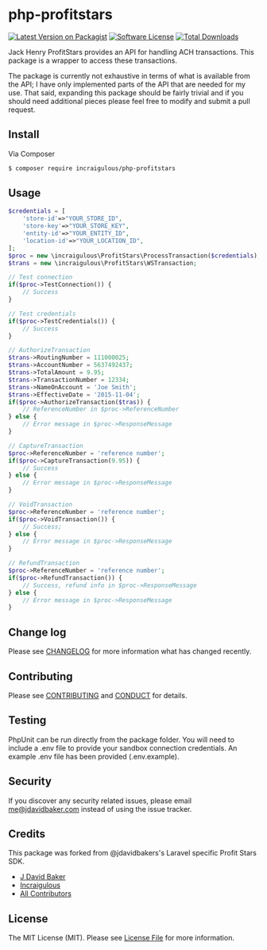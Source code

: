 # php-profitstars

[![Latest Version on Packagist][ico-version]][link-packagist]
[![Software License][ico-license]](LICENSE.md)
[![Total Downloads][ico-downloads]][link-downloads]

Jack Henry ProfitStars provides an API for handling ACH transactions. This package is a wrapper
to access these transactions.

The package is currently not exhaustive in terms of what is available from the API; I have only implemented
parts of the API that are needed for my use.  That said, expanding this package should be fairly trivial
and if you should need additional pieces please feel free to modify and submit a pull request.

## Install

Via Composer

``` bash
$ composer require incraigulous/php-profitstars
```

## Usage

``` php
$credentials = [
    'store-id'=>"YOUR_STORE_ID",
    'store-key'=>"YOUR_STORE_KEY",
    'entity-id'=>"YOUR_ENTITY_ID",
    'location-id'=>"YOUR_LOCATION_ID",
];
$proc = new \incraigulous\ProfitStars\ProcessTransaction($credentials);
$trans = new \incraigulous\ProfitStars\WSTransaction;

// Test connection
if($proc->TestConnection()) {
	// Success
}

// Test credentials
if($proc->TestCredentials()) {
	// Success
}

// AuthorizeTransaction
$trans->RoutingNumber = 111000025;
$trans->AccountNumber = 5637492437;
$trans->TotalAmount = 9.95;
$trans->TransactionNumber = 12334;
$trans->NameOnAccount = 'Joe Smith';
$trans->EffectiveDate = '2015-11-04';
if($proc->AuthorizeTransaction($tras)) {
	// ReferenceNumber in $proc->ReferenceNumber	
} else {
	// Error message in $proc->ResponseMessage
}

// CaptureTransaction
$proc->ReferenceNumber = 'reference number';
if($proc->CaptureTransaction(9.95)) {
	// Success 
} else {
	// Error message in $proc->ResponseMessage
}

// VoidTransaction
$proc->ReferenceNumber = 'reference number';
if($proc->VoidTransaction()) {
	// Success;
} else {
	// Error message in $proc->ResponseMessage
}

// RefundTransaction
$proc->ReferenceNumber = 'reference number';
if($proc->RefundTransaction()) {
	// Success, refund info in $proc->ResponseMessage
} else {
	// Error message in $proc->ResponseMessage
}

```

## Change log

Please see [CHANGELOG](CHANGELOG.md) for more information what has changed recently.


## Contributing

Please see [CONTRIBUTING](CONTRIBUTING.md) and [CONDUCT](CONDUCT.md) for details.

## Testing

PhpUnit can be run directly from the package folder. You will need to include a .env file to provide your sandbox connection credentials. An example .env file has been provided (.env.example).


## Security

If you discover any security related issues, please email me@jdavidbaker.com instead of using the issue tracker.

## Credits

This package was forked from @jdavidbakers's Laravel specific Profit Stars SDK.

- [J David Baker](https://github.com/jdavidbakr)
- [Incraigulous][link-author]
- [All Contributors][link-contributors]

## License

The MIT License (MIT). Please see [License File](LICENSE.md) for more information.

[ico-version]: https://img.shields.io/packagist/v/incraigulous/php-profitstars.svg?style=flat-square
[ico-license]: https://img.shields.io/badge/license-MIT-brightgreen.svg?style=flat-square
[ico-downloads]: https://img.shields.io/packagist/dt/incraigulous/php-profitstars.svg?style=flat-square

[link-packagist]: https://packagist.org/packages/incraigulous/php-profitstars
[link-downloads]: https://packagist.org/packages/incraigulous/php-profitstars
[link-author]: https://github.com/incraigulous
[link-contributors]: ../../contributors
